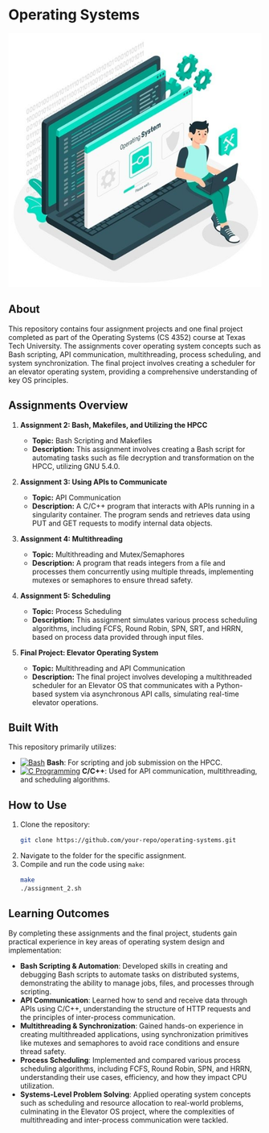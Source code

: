 # Operating Systems
![Image](https://github.com/Dhruvbam/Operating-Systems/blob/main/Images/ss.jpg)

## About
This repository contains four assignment projects and one final project completed as part of the Operating Systems (CS 4352) course at Texas Tech University. The assignments cover operating system concepts such as Bash scripting, API communication, multithreading, process scheduling, and system synchronization. The final project involves creating a scheduler for an elevator operating system, providing a comprehensive understanding of key OS principles.

## Assignments Overview

1. **Assignment 2: Bash, Makefiles, and Utilizing the HPCC**
   - **Topic:** Bash Scripting and Makefiles
   - **Description:** This assignment involves creating a Bash script for automating tasks such as file decryption and transformation on the HPCC, utilizing GNU 5.4.0.

2. **Assignment 3: Using APIs to Communicate**
   - **Topic:** API Communication
   - **Description:** A C/C++ program that interacts with APIs running in a singularity container. The program sends and retrieves data using PUT and GET requests to modify internal data objects.

3. **Assignment 4: Multithreading**
   - **Topic:** Multithreading and Mutex/Semaphores
   - **Description:** A program that reads integers from a file and processes them concurrently using multiple threads, implementing mutexes or semaphores to ensure thread safety.

4. **Assignment 5: Scheduling**
   - **Topic:** Process Scheduling
   - **Description:** This assignment simulates various process scheduling algorithms, including FCFS, Round Robin, SPN, SRT, and HRRN, based on process data provided through input files.

5. **Final Project: Elevator Operating System**
   - **Topic:** Multithreading and API Communication
   - **Description:** The final project involves developing a multithreaded scheduler for an Elevator OS that communicates with a Python-based system via asynchronous API calls, simulating real-time elevator operations.

## Built With
This repository primarily utilizes:
- <a href="https://www.gnu.org/software/bash/" target="_blank" rel="noreferrer"><img src="https://img.shields.io/badge/Bash-4EAA25?style=for-the-badge&logo=gnu-bash&logoColor=white" width="36" height="36" alt="Bash" /></a> **Bash**: For scripting and job submission on the HPCC.
- <a href="https://en.wikipedia.org/wiki/C_(programming_language)" target="_blank" rel="noreferrer"><img src="https://img.shields.io/badge/C-00599C?style=for-the-badge&logo=c&logoColor=white" width="36" height="36" alt="C Programming" /></a> **C/C++**: Used for API communication, multithreading, and scheduling algorithms.

## How to Use
1. Clone the repository:
    ```bash
    git clone https://github.com/your-repo/operating-systems.git
    ```
2. Navigate to the folder for the specific assignment.
3. Compile and run the code using `make`:
    ```bash
    make
    ./assignment_2.sh
    ```

## Learning Outcomes
By completing these assignments and the final project, students gain practical experience in key areas of operating system design and implementation:
- **Bash Scripting & Automation**: Developed skills in creating and debugging Bash scripts to automate tasks on distributed systems, demonstrating the ability to manage jobs, files, and processes through scripting.
- **API Communication**: Learned how to send and receive data through APIs using C/C++, understanding the structure of HTTP requests and the principles of inter-process communication.
- **Multithreading & Synchronization**: Gained hands-on experience in creating multithreaded applications, using synchronization primitives like mutexes and semaphores to avoid race conditions and ensure thread safety.
- **Process Scheduling**: Implemented and compared various process scheduling algorithms, including FCFS, Round Robin, SPN, and HRRN, understanding their use cases, efficiency, and how they impact CPU utilization.
- **Systems-Level Problem Solving**: Applied operating system concepts such as scheduling and resource allocation to real-world problems, culminating in the Elevator OS project, where the complexities of multithreading and inter-process communication were tackled.

